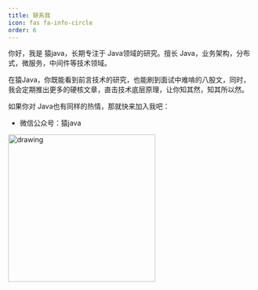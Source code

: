 ```yaml
---
title: 联系我
icon: fas fa-info-circle
order: 6
---
```


你好，我是 猿java，长期专注于 Java领域的研究。擅长 Java，业务架构，分布式，微服务，中间件等技术领域。

在猿Java，你既能看到前言技术的研究，也能刷到面试中难啃的八股文，同时，我会定期推出更多的硬核文章，直击技术底层原理，让你知其然，知其所以然。

如果你对 Java也有同样的热情，那就快来加入我吧：

- 微信公众号：猿java

<img src="https://yuanjava.cn/assets/img/pub.jpg" alt="drawing" style="width:300px;"/>



